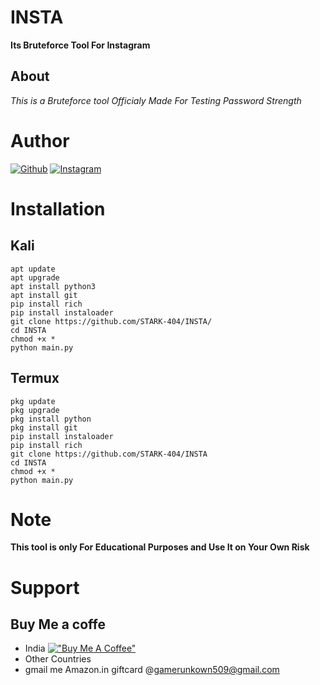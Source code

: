 # INSTA
**Its Bruteforce Tool For Instagram**
## About 
*This is a Bruteforce tool Officialy Made For Testing Password Strength*
# Author 

<a href="https://github.com/STARK-404/"><img title="Github" src="https://img.shields.io/badge/STARK-404-blue?style=for-the-badge&logo=github"></a>
[![Instagram](https://img.shields.io/badge/INSTAGRAM-FOLLOW-green?style=for-the-badge&logo=instagram)](https://instagram.com/la1uuuuu?igshid=YmMyMTA2M2Y=)

# Installation 
## Kali
```
apt update 
apt upgrade 
apt install python3 
apt install git
pip install rich 
pip install instaloader 
git clone https://github.com/STARK-404/INSTA/
cd INSTA
chmod +x *
python main.py
```
## Termux 
```
pkg update 
pkg upgrade 
pkg install python
pkg install git 
pip install instaloader 
pip install rich 
git clone https://github.com/STARK-404/INSTA
cd INSTA 
chmod +x *
python main.py
```
# Note
**This tool is only For Educational Purposes and Use It on Your Own Risk**
# Support 
## Buy Me a  coffe
* India
[!["Buy Me A Coffee"](https://www.buymeacoffee.com/assets/img/custom_images/orange_img.png)](https://pytm.biz/BA)
* Other Countries 
* gmail me Amazon.in giftcard @gamerunkown509@gmail.com
